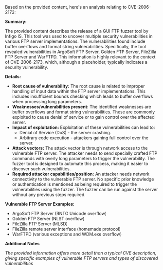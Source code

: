 Based on the provided content, here's an analysis relating to CVE-2006-2173:

**Summary:**

The provided content describes the release of a GUI FTP fuzzer tool by Infigo IS. This tool was used to uncover multiple security vulnerabilities in various FTP server implementations. The vulnerabilities found include buffer overflows and format string vulnerabilities.  Specifically, the tool revealed vulnerabilities in ArgoSoft FTP Server, Golden FTP Server, FileZilla FTP Server and WarFTPD. This information is highly relevant to the context of CVE-2006-2173, which, although a placeholder, typically indicates a security vulnerability.

**Details:**

*   **Root cause of vulnerability:** The root cause is related to improper handling of input data within the FTP server implementations. This includes insufficient bounds checking which leads to buffer overflows when processing long parameters.
*  **Weaknesses/vulnerabilities present:** The identified weaknesses are buffer overflows and format string vulnerabilities. These are commonly exploited to cause denial of service or to gain control over the affected server.
*   **Impact of exploitation:** Exploitation of these vulnerabilities can lead to:
    *   Denial of Service (DoS) - the server crashing.
    *   Arbitrary code execution - attackers gaining full control over the server.
*   **Attack vectors:** The attack vector is through network access to the vulnerable FTP server. The attacker needs to send specially crafted FTP commands with overly long parameters to trigger the vulnerability. The fuzzer tool is designed to automate this process, making it easier to discover such vulnerabilities.
*   **Required attacker capabilities/position:** An attacker needs network connectivity to the vulnerable FTP server. No specific prior knowledge or authentication is mentioned as being required to trigger the vulnerabilities using the fuzzer. The fuzzer can be run against the server without any previous steps required.

**Vulnerable FTP Server Examples:**
* ArgoSoft FTP Server (RNTO Unicode overflow)
* Golden FTP Server (NLST overflow)
* FileZilla FTP Server (MLSD)
* FileZilla remote server interface (homemade protocol)
* WarFTPD (various exceptions and WDM.exe overflow)

**Additional Notes**

*The provided information offers more detail than a typical CVE description, giving specific examples of vulnerable FTP servers and types of discovered vulnerabilities*